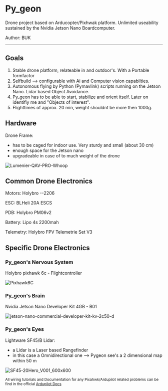 # Py_geon

Drone project based on Arducopter/Pixhwak platform. Unlimited useability sustained by the Nvidia Jetson Nano Boardcomputer.

Author: BUK

-----------------------------------------------------------------------------------------------------------------------------------------------------------------------

## Goals
1. Stable drone platform, relateable in and outdoor's. With a Portable formfactor
2. Selfbuild --> configurable with Ai and Computer vision capabilties.
3. Autonomous flying by Python (Pymavlink) scripts running on the Jetson Nano. Lidar based Object Avoidance.
4. Py_geon has to be able to start, stabilize and orient itself. Later on identifiy me and "Objects of interest".
5. Flighttimes of approx. 20 min, weight shouldnt be more then 1000g.


## Hardware

Drone Frame:
- has to be caged for indoor use. Very sturdy and small (about 30 cm)
- enough space for the Jetson nano
- upgradeable in case of to much weight of the drone


![Lumenier-QAV-PRO-Whoop](https://user-images.githubusercontent.com/132343254/235874102-3e5f300e-a3e4-411e-8670-1d65aebb5686.jpg)

## Common Drone Electronics 
Motors:
Holybro --2206

ESC:
BLHeli 20A ESCS

PDB:
Holybro PM06v2

Battery:
Lipo 4s 2200mah

Telemetry:
Holybro FPV Telemetrie Set V3

## Specific Drone Electronics


### Py_geon's Nervous System

Holybro pixhawk 6c - Flightcontroller

![Pixhawk6C](https://user-images.githubusercontent.com/132343254/235888053-6c7279e5-fbce-4cd0-9dac-f84b8f615978.png)



### Py_geon's Brain

Nvidia Jetson Nano Developer Kit 4GB - B01

![jetson-nano-commercial-developer-kit-kv-2c50-d](https://user-images.githubusercontent.com/132343254/235887570-7a410b7c-e259-4acc-8224-0abd81ca78f7.jpg)


### Py_geon's Eyes

Lightware SF45/B Lidar:
- a Lidar is a Laser based Rangefinder
- in this case a Omnidirectional one --> Pygeon see's a 2 dimensional map within 50 m

![SF45-20Hero_V001_600x600](https://user-images.githubusercontent.com/132343254/235890863-76cda089-e446-4db2-8dc6-bc1332735bba.jpg)


<sub>All wiring tutorials and Documentation for any Pixahwk/Ardupilot related problems can be find in the official [Ardupilot Docs](https://ardupilot.org/copter/index.html)</sub>





























